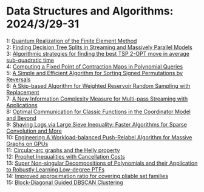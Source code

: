# Data Structures and Algorithms: 2024/3/29-31  
1: [Quantum Realization of the Finite Element Method](https://doi.org/10.48550/arXiv.2403.19512)  
2: [Finding Decision Tree Splits in Streaming and Massively Parallel Models](https://doi.org/10.48550/arXiv.2403.19867)  
3: [Algorithmic strategies for finding the best TSP 2-OPT move in average  sub-quadratic time](https://doi.org/10.48550/arXiv.2403.19878)  
4: [Computing a Fixed Point of Contraction Maps in Polynomial Queries](https://doi.org/10.48550/arXiv.2403.19911)  
5: [A Simple and Efficient Algorithm for Sorting Signed Permutations by  Reversals](https://doi.org/10.48550/arXiv.2403.20165)  
6: [A Skip-based Algorithm for Weighted Reservoir Random Sampling with  Replacement](https://doi.org/10.48550/arXiv.2403.20256)  
7: [A New Information Complexity Measure for Multi-pass Streaming with  Applications](https://doi.org/10.48550/arXiv.2403.20283)  
8: [Optimal Communication for Classic Functions in the Coordinator Model and  Beyond](https://doi.org/10.48550/arXiv.2403.20307)  
9: [Shaving Logs via Large Sieve Inequality: Faster Algorithms for Sparse  Convolution and More](https://doi.org/10.48550/arXiv.2403.20326)  
10: [Engineering A Workload-balanced Push-Relabel Algorithm for Massive  Graphs on GPUs](https://doi.org/10.48550/arXiv.2404.00270)  
11: [Circular-arc graphs and the Helly property](https://doi.org/10.48550/arXiv.2404.00416)  
12: [Prophet Inequalities with Cancellation Costs](https://doi.org/10.48550/arXiv.2404.00527)  
13: [Super Non-singular Decompositions of Polynomials and their Application  to Robustly Learning Low-degree PTFs](https://doi.org/10.48550/arXiv.2404.00529)  
14: [Improved approximation ratio for covering pliable set families](https://doi.org/10.48550/arXiv.2404.00683)  
15: [Block-Diagonal Guided DBSCAN Clustering](https://doi.org/10.48550/arXiv.2404.01341)  